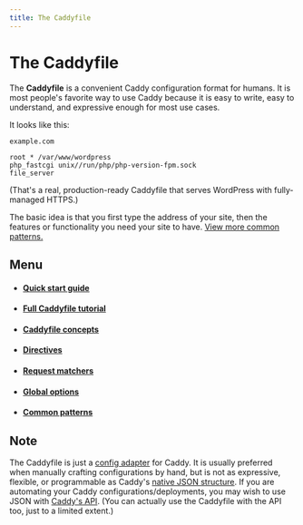 ```yaml
---
title: The Caddyfile
---
```


# The Caddyfile

The **Caddyfile** is a convenient Caddy configuration format for humans. It is most people's favorite way to use Caddy because it is easy to write, easy to understand, and expressive enough for most use cases.

It looks like this:

```caddy
example.com

root * /var/www/wordpress
php_fastcgi unix//run/php/php-version-fpm.sock
file_server
```

(That's a real, production-ready Caddyfile that serves WordPress with fully-managed HTTPS.)

The basic idea is that you first type the address of your site, then the features or functionality you need your site to have. [View more common patterns.](/docs/caddyfile/patterns)

## Menu

- #### [Quick start guide](/docs/quick-starts/caddyfile)
- #### [Full Caddyfile tutorial](/docs/caddyfile-tutorial)
- #### [Caddyfile concepts](/docs/caddyfile/concepts)
- #### [Directives](/docs/caddyfile/directives)
- #### [Request matchers](/docs/caddyfile/matchers)
- #### [Global options](/docs/caddyfile/options)
- #### [Common patterns](/docs/caddyfile/patterns)
<!-- - #### [Caddyfile specification](/docs/caddyfile/spec) TODO: Finish this -->


## Note

The Caddyfile is just a [config adapter](/docs/config-adapters) for Caddy. It is usually preferred when manually crafting configurations by hand, but is not as expressive, flexible, or programmable as Caddy's [native JSON structure](/docs/json/). If you are automating your Caddy configurations/deployments, you may wish to use JSON with [Caddy's API](/docs/api). (You can actually use the Caddyfile with the API too, just to a limited extent.)
